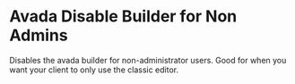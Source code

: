 # Avada Disable Builder for Non Admins

Disables the avada builder for non-administrator users. Good for when you want your client to only use the classic editor.
